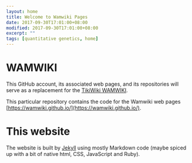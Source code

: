 ```yaml
---
layout: home
title: Welcome to Wamwiki Pages
date: 2017-09-30T17:01:00+08:00
modified: 2017-09-30T17:01:00+08:00
excerpt: ""
tags: [quantitative genetics, home]
---
```


# WAMWIKI

This GitHub account, its associated web pages, and its repositories will serve as a replacement for the [TikiWiki WAMWIKI](http://wildanimalmodels.org/tiki-index.php).

This particular repository contains the code for the Wamwiki web pages [https://wamwiki.github.io/](https://wamwiki.github.io/).

# This website

The website is built by [Jekyll](https://jekyllrb.com/) using mostly Markdown code (maybe spiced up with a bit of native html, CSS, JavaScript and Ruby).

